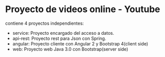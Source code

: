 # Proyecto de videos online - Youtube

contiene 4 proyectos independientes:
* service: Proyecto encargado del acceso a datos.
* api-rest: Proyecto rest para Json con Spring.
* angular: Proyecto cliente con Angular 2 y Bootstrap 4(client side)
* web: Proyecto web Java 3.0 con Bootstrap(server side)